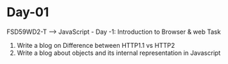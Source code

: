 # Day-01
FSD59WD2-T --> JavaScript - Day -1: Introduction to Browser &amp; web Task

1) Write a blog on Difference between HTTP1.1 vs HTTP2
2) Write a blog about objects and its internal representation in Javascript
